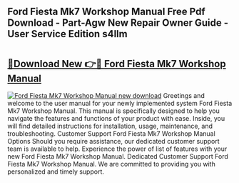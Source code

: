 ## Ford Fiesta Mk7 Workshop Manual Free Pdf Download - Part-Agw New Repair Owner Guide - User Service Edition s4llm

# <h2><a href="http://bc41012.oget.top/?id=Ford+Fiesta+Mk7+Workshop+Manual">🔗Download New 👉🔴 Ford Fiesta Mk7 Workshop Manual</a></h2>

[![Ford Fiesta Mk7 Workshop Manual new download](https://i.imgur.com/5g1atiW.png)](http://bc41012.oget.top/?id=Ford+Fiesta+Mk7+Workshop+Manual)
Greetings and welcome to the user manual for your newly implemented system Ford Fiesta Mk7 Workshop Manual. This manual is specifically designed to help you navigate the features and functions of your product with ease. Inside, you will find detailed instructions for installation, usage, maintenance, and troubleshooting. Customer Support Ford Fiesta Mk7 Workshop Manual Options Should you require assistance, our dedicated customer support team is available to help. Experience the power of list of features with your new Ford Fiesta Mk7 Workshop Manual. Dedicated Customer Support Ford Fiesta Mk7 Workshop Manual. We are committed to providing you with personalized and timely support.
